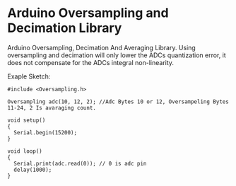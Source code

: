 # Arduino Oversampling and Decimation Library

Arduino Oversampling, Decimation And Averaging Library.
Using oversampling and decimation will only lower the ADCs quantization error, it does not
compensate for the ADCs integral non-linearity. 

Exaple Sketch:

    #include <Oversampling.h>
    
    Oversampling adc(10, 12, 2); //Adc Bytes 10 or 12, Oversampeling Bytes 11-24, 2 Is avaraging count.
    
    void setup()
    {
      Serial.begin(15200);
    }
    
    void loop()
    {
      Serial.print(adc.read(0)); // 0 is adc pin
      delay(1000);
    }
